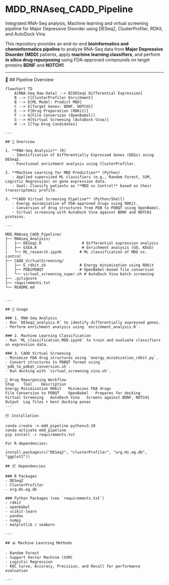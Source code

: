 # MDD_RNAseq_CADD_Pipeline
Integrated RNA-Seq analysis, Machine learning and virtual screening pipeline for Major Depressive Disorder using DESeq2, ClusterProfiler, RDKit, and AutoDock Vina 

This repository provides an end-to-end **bioinformatics and cheminformatics pipeline** to analyze RNA-Seq data from **Major Depressive Disorder (MDD)** patients, apply **machine learning classifiers**, and perform **in silico drug repurposing** using FDA-approved compounds on target proteins **BDNF** and **NOTCH1**.

---

🧭 ## Pipeline Overview

```mermaid
flowchart TD
    A[RNA-Seq Raw Data] --> B[DESeq2 Differential Expression]
    B --> C[ClusterProfiler Enrichment]
    B --> D[ML Model: Predict MDD]
    C --> E[Target Genes: BDNF, NOTCH1]
    E --> F[Drug Preparation (RDKit)]
    F --> G[File Conversion (OpenBabel)]
    G --> H[Virtual Screening (AutoDock Vina)]
    H --> I[Top Drug Candidates]

---

## 🔬 Overview

1. **RNA-Seq Analysis** (R)
   - Identification of Differentially Expressed Genes (DEGs) using DESeq2.
   - Functional enrichment analysis using ClusterProfiler.

2. **Machine Learning for MDD Prediction** (Python)
   - Applied supervised ML classifiers (e.g., Random Forest, SVM, Logistic Regression) on gene expression data.
   - Goal: Classify patients as **MDD vs Control** based on their transcriptomic profile.

3. **CADD Virtual Screening Pipeline** (Python/Shell)
   - Energy minimization of FDA-approved drugs using RDKit.
   - Conversion of drug structures from PDB to PDBQT using OpenBabel.
   - Virtual screening with AutoDock Vina against BDNF and NOTCH1 proteins.

---

MDD_RNAseq_CADD_Pipeline/
├── RNAseq_Analysis/
│   ├── DESeq2.R                  # Differential expression analysis
│   ├── GSEA.R                    # Enrichment analysis (GO, KEGG)
│   └── ML_research.ipynb        # ML classification of MDD vs. control
├── CADD_VirtualScreening/
│   ├── E_rdkit.sh               # Energy minimization using RDKit
│   ├── PDB2PDBQT                # OpenBabel-based file conversion
│   └── virtual_screening_super.sh # AutoDock Vina batch screening
├── .gitignore
├── requirements.txt
└── README.md


---

## 🚀 Usage

### 1. RNA-Seq Analysis
- Run `DESeq2_analysis.R` to identify differentially expressed genes.
- Perform enrichment analysis using `enrichment_analysis.R`.

### 2. Machine Learning Classification
- Run `ML_classification_MDD.ipynb` to train and evaluate classifiers on expression data.

### 3. CADD Virtual Screening
- Minimize FDA drug structures using `energy_minimization_rdkit.py`.
- Convert structures to PDBQT format using `pdb_to_pdbqt_conversion.sh`.
- Run docking with `virtual_screening_vina.sh`.

💊 Drug Repurposing Workflow
Step	Tool	Description
Energy Minimization	RDKit	Minimizes FDA drugs
File Conversion to PDBQT	OpenBabel	Prepares for docking
Virtual Screening	AutoDock Vina	Screens against BDNF, NOTCH1
Output	Log files + best docking poses
---

📦 Installation

conda create -n mdd_pipeline python=3.10
conda activate mdd_pipeline
pip install -r requirements.txt

For R dependencies:

install.packages(c("DESeq2", "clusterProfiler", "org.Hs.eg.db", "ggplot2"))

## 📦 Dependencies

### R Packages
- DESeq2
- ClusterProfiler
- org.Hs.eg.db

### Python Packages (see `requirements.txt`)
- rdkit
- openbabel
- scikit-learn
- pandas
- numpy
- matplotlib / seaborn

---

## 📊 Machine Learning Methods

- Random Forest
- Support Vector Machine (SVM)
- Logistic Regression
- ROC Curve, Accuracy, Precision, and Recall for performance evaluation

---
